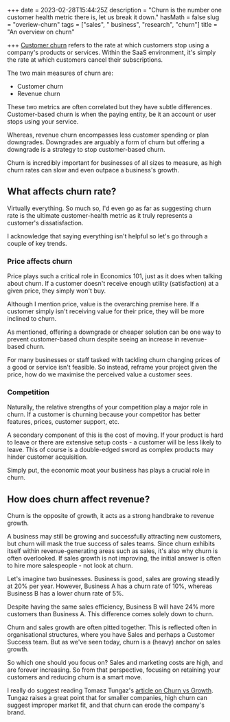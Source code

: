 +++
date = 2023-02-28T15:44:25Z
description = "Churn is the number one customer health metric there is, let us break it down."
hasMath = false
slug = "overiew-churn"
tags = ["sales", " business", "research", "churn"]
title = "An overview on churn"

+++
[Customer churn](https://www.productplan.com/glossary/churn/) refers to the rate at which customers stop using a company's products or services. Within the SaaS environment, it's simply the rate at which customers cancel their subscriptions.

The two main measures of churn are:

* Customer churn
* Revenue churn

These two metrics are often correlated but they have subtle differences. Customer-based churn is when the paying entity, be it an account or user stops using your service.

Whereas, revenue churn encompasses less customer spending or plan downgrades. Downgrades are arguably a form of churn but offering a downgrade is a strategy to stop customer-based churn.

Churn is incredibly important for businesses of all sizes to measure, as high churn rates can slow and even outpace a business's growth.

## **What affects churn rate?**

  
Virtually everything. So much so, I'd even go as far as suggesting churn rate is the ultimate customer-health metric as it truly represents a customer's dissatisfaction.

I acknowledge that saying everything isn't helpful so let's go through a couple of key trends.

### **Price affects churn**

Price plays such a critical role in Economics 101, just as it does when talking about churn. If a customer doesn't receive enough utility (satisfaction) at a given price, they simply won't buy.

Although I mention price, value is the overarching premise here. If a customer simply isn't receiving value for their price, they will be more inclined to churn.

As mentioned, offering a downgrade or cheaper solution can be one way to prevent customer-based churn despite seeing an increase in revenue-based churn.

For many businesses or staff tasked with tackling churn changing prices of a good or service isn't feasible. So instead, reframe your project given the price, how do we maximise the perceived value a customer sees.

### **Competition**

Naturally, the relative strengths of your competition play a major role in churn. If a customer is churning because your competitor has better features, prices, customer support, etc.

A secondary component of this is the cost of moving. If your product is hard to leave or there are extensive setup costs - a customer will be less likely to leave. This of course is a double-edged sword as complex products may hinder customer acquisition.

Simply put, the economic moat your business has plays a crucial role in churn.

## How does churn affect revenue?

Churn is the opposite of growth, it acts as a strong handbrake to revenue growth.

A business may still be growing and successfully attracting new customers, but churn will mask the true success of sales teams. Since churn exhibits itself within revenue-generating areas such as sales, it's also why churn is often overlooked. If sales growth is not improving, the initial answer is often to hire more salespeople - not look at churn.

Let's imagine two businesses. Business is good, sales are growing steadily at 20% per year. However, Business A has a churn rate of 10%, whereas Business B has a lower churn rate of 5%.

Despite having the same sales efficiency, Business B will have 24% more customers than Business A. This difference comes solely down to churn.

Churn and sales growth are often pitted together. This is reflected often in organisational structures, where you have Sales and perhaps a Customer Success team. But as we've seen today, churn is a (heavy) anchor on sales growth.

So which one should you focus on? Sales and marketing costs are high, and are forever increasing. So from that perspective, focusing on retaining your customers and reducing churn is a smart move.

I really do suggest reading Tomasz Tungaz's [article on Churn vs Growth](). Tungaz raises a great point that for smaller companies, high churn can suggest improper market fit, and that churn can erode the company's brand.